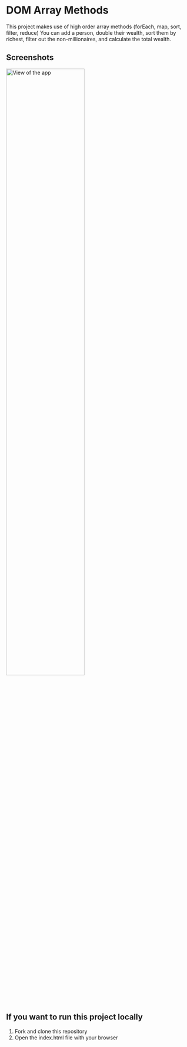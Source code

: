 # DOM Array Methods
This project makes use of high order array methods (forEach, map, sort, filter, reduce)
You can add a person, double their wealth, sort them by richest, filter out the non-millionaires, and calculate the total wealth.

## Screenshots
<img src="https://github.com/jatanassian/dom-array-methods-js/blob/master/images/screenshot.png?raw=true" alt="View of the app" width="65%" height="65%"/>

## If you want to run this project locally
1. Fork and clone this repository
2. Open the index.html file with your browser